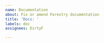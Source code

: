 ```yaml
---
name: Documentation
about: Fix or amend Forestry documentation
title: 'Docs: '
labels: doc
assignees: DirtyF

---
```


<!-- Found an error or want to suggest an edit? Thanks for helping us improve our docs -->
